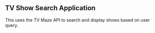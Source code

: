 ## TV Show Search Application ##
This uses the TV Maze API to search and display shows based on user query.